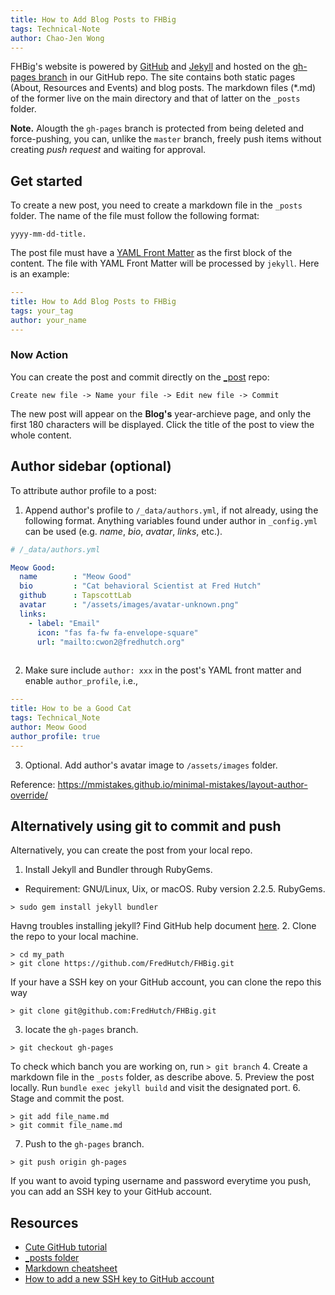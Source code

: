 ```yaml
---
title: How to Add Blog Posts to FHBig
tags: Technical-Note
author: Chao-Jen Wong
---
```


FHBig's website is powered by [GitHub](https://github.com) and
[Jekyll](https://jekyllrb.com) and hosted on the
[gh-pages branch](https://github.com/FredHutch/FHBig/tree/gh-pages) in
our GitHub repo.
The site contains both static pages (About, Resources and
Events) and blog posts. The markdown files (\*.md) of the former
live on the main directory and that of latter on the `_posts`
folder.

__Note.__ Alougth the `gh-pages` branch is protected from being
deleted and  force-pushing, you can, unlike the `master` branch, freely
push items without creating _push request_ and waiting for approval.

## Get started
To create a new post, you need to create a markdown file in the `_posts`
folder. The name of the file must follow the following format:
```
yyyy-mm-dd-title.
```

The post file must have a [YAML Front
Matter](https://jekyllrb.com/docs/frontmatter/) as the first block of
the content. The file with YAML Front Matter will be processed by
`jekyll`. Here is an example:

```yml
---
title: How to Add Blog Posts to FHBig
tags: your_tag
author: your_name
---
```

### Now Action
You can create the post and commit directly on the
[_post](https://github.com/FredHutch/FHBig/tree/gh-pages/_postsd) repo:

```
Create new file -> Name your file -> Edit new file -> Commit
```

The new post will appear on the __Blog's__ year-archieve page, and only the first
180 characters will be displayed. Click the title of the post to view the
whole content.

## Author sidebar (optional)
To attribute author profile to a post: 
1. Append author's profile to `/_data/authors.yml`, if not already, using the following format. Anything variables found under author in `_config.yml` can be used (e.g. _name_, _bio_, _avatar_, _links_, etc.).

```yml
# /_data/authors.yml

Meow Good:
  name        : "Meow Good"
  bio         : "Cat behavioral Scientist at Fred Hutch"
  github      : TapscottLab
  avatar      : "/assets/images/avatar-unknown.png"
  links:
    - label: "Email"
      icon: "fas fa-fw fa-envelope-square"
      url: "mailto:cwon2@fredhutch.org"
      

```

2. Make sure include `author: xxx` in the post's YAML front matter and enable `author_profile`, i.e.,

```yml
---
title: How to be a Good Cat
tags: Technical_Note
author: Meow Good
author_profile: true
---
```

3. Optional. Add author's avatar image to `/assets/images` folder.

Reference: https://mmistakes.github.io/minimal-mistakes/layout-author-override/

## Alternatively using git to commit and push
Alternatively,  you can create the post from your local repo.

1. Install Jekyll and Bundler through RubyGems.
  - Requirement: GNU/Linux, Uix, or macOS. Ruby version 2.2.5. RubyGems.
```
> sudo gem install jekyll bundler
```
Havng troubles installing jekyll? Find GitHub help document [here](https://help.github.com/articles/setting-up-your-github-pages-site-locally-with-jekyll/).
2. Clone the repo to your local machine.
```
> cd my_path
> git clone https://github.com/FredHutch/FHBig.git
```
If your have a SSH key on your GitHub account, you can clone the repo this way
```
> git clone git@github.com:FredHutch/FHBig.git
```
3. locate the `gh-pages` branch.
```
> git checkout gh-pages
```
To check which banch you are working on, run `> git branch`
4. Create a markdown file in the `_posts` folder, as describe above.
5. Preview the post locally.
  Run `bundle exec jekyll build` and visit the designated port.
6. Stage and commit the post.
```
> git add file_name.md
> git commit file_name.md
```
7. Push to the `gh-pages` branch.
```
> git push origin gh-pages
```

If you want to avoid typing username and password
everytime you push, you can add an SSH key to your GitHub account.

## Resources
- [Cute GitHub tutorial](https://try.github.io)
- [_posts folder](https://jekyllrb.com/docs/posts/#the-posts-folder)
- [Markdown cheatsheet](https://github.com/adam-p/markdown-here/wiki/Markdown-Cheatsheet)
- [How to add a new SSH key to GitHub account](https://help.github.com/articles/adding-a-new-ssh-key-to-your-github-account/)


